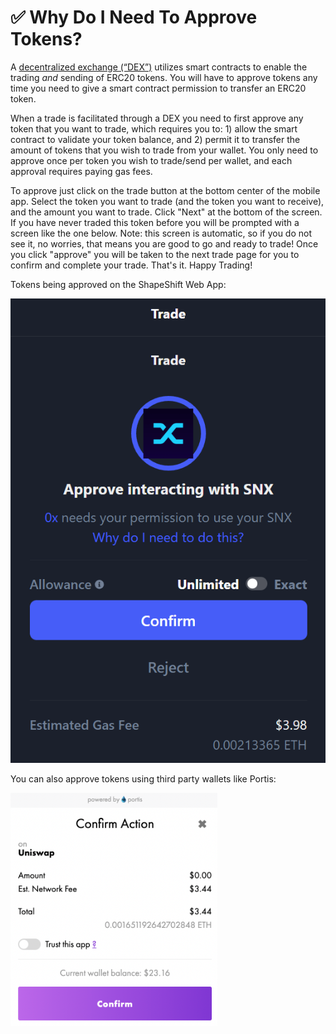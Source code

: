 # ✅ Why Do I Need To Approve Tokens?

A [decentralized exchange (“DEX”)](what-is-a-dex.md) utilizes smart contracts to enable the trading _and_ sending of ERC20 tokens. You will have to approve tokens any time you need to give a smart contract permission to transfer an ERC20 token.

When a trade is facilitated through a DEX you need to first approve any token that you want to trade, which requires you to: 1) allow the smart contract to validate your token balance, and 2) permit it to transfer the amount of tokens that you wish to trade from your wallet. You only need to approve once per token you wish to trade/send per wallet, and each approval requires paying gas fees.

To approve just click on the trade button at the bottom center of the mobile app. Select the token you want to trade (and the token you want to receive), and the amount you want to trade. Click "Next" at the bottom of the screen. If you have never traded this token before you will be prompted with a screen like the one below. Note: this screen is automatic, so if you do not see it, no worries, that means you are good to go and ready to trade! Once you click "approve" you will be taken to the next trade page for you to confirm and complete your trade. That's it. Happy Trading!

Tokens being approved on the ShapeShift Web App:

![](<../../.gitbook/assets/Screenshot 2022-08-18 190136.png>)

You can also approve tokens using third party wallets like Portis:

![](<../../.gitbook/assets/image (18).png>)
